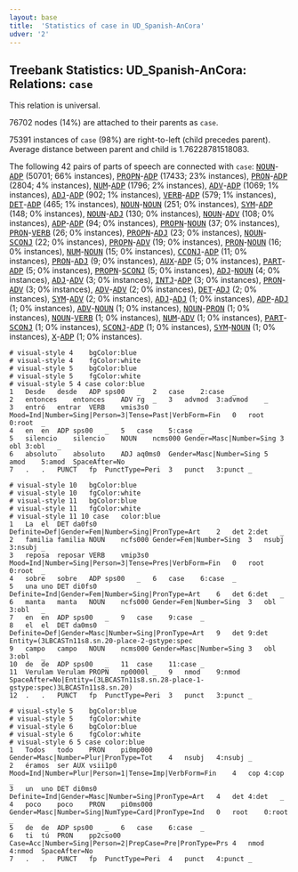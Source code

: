 ```yaml
---
layout: base
title:  'Statistics of case in UD_Spanish-AnCora'
udver: '2'
---
```


## Treebank Statistics: UD_Spanish-AnCora: Relations: `case`

This relation is universal.

76702 nodes (14%) are attached to their parents as `case`.

75391 instances of `case` (98%) are right-to-left (child precedes parent).
Average distance between parent and child is 1.76228781518083.

The following 42 pairs of parts of speech are connected with `case`: <tt><a href="es_ancora-pos-NOUN.html">NOUN</a></tt>-<tt><a href="es_ancora-pos-ADP.html">ADP</a></tt> (50701; 66% instances), <tt><a href="es_ancora-pos-PROPN.html">PROPN</a></tt>-<tt><a href="es_ancora-pos-ADP.html">ADP</a></tt> (17433; 23% instances), <tt><a href="es_ancora-pos-PRON.html">PRON</a></tt>-<tt><a href="es_ancora-pos-ADP.html">ADP</a></tt> (2804; 4% instances), <tt><a href="es_ancora-pos-NUM.html">NUM</a></tt>-<tt><a href="es_ancora-pos-ADP.html">ADP</a></tt> (1796; 2% instances), <tt><a href="es_ancora-pos-ADV.html">ADV</a></tt>-<tt><a href="es_ancora-pos-ADP.html">ADP</a></tt> (1069; 1% instances), <tt><a href="es_ancora-pos-ADJ.html">ADJ</a></tt>-<tt><a href="es_ancora-pos-ADP.html">ADP</a></tt> (902; 1% instances), <tt><a href="es_ancora-pos-VERB.html">VERB</a></tt>-<tt><a href="es_ancora-pos-ADP.html">ADP</a></tt> (579; 1% instances), <tt><a href="es_ancora-pos-DET.html">DET</a></tt>-<tt><a href="es_ancora-pos-ADP.html">ADP</a></tt> (465; 1% instances), <tt><a href="es_ancora-pos-NOUN.html">NOUN</a></tt>-<tt><a href="es_ancora-pos-NOUN.html">NOUN</a></tt> (251; 0% instances), <tt><a href="es_ancora-pos-SYM.html">SYM</a></tt>-<tt><a href="es_ancora-pos-ADP.html">ADP</a></tt> (148; 0% instances), <tt><a href="es_ancora-pos-NOUN.html">NOUN</a></tt>-<tt><a href="es_ancora-pos-ADJ.html">ADJ</a></tt> (130; 0% instances), <tt><a href="es_ancora-pos-NOUN.html">NOUN</a></tt>-<tt><a href="es_ancora-pos-ADV.html">ADV</a></tt> (108; 0% instances), <tt><a href="es_ancora-pos-ADP.html">ADP</a></tt>-<tt><a href="es_ancora-pos-ADP.html">ADP</a></tt> (94; 0% instances), <tt><a href="es_ancora-pos-PROPN.html">PROPN</a></tt>-<tt><a href="es_ancora-pos-NOUN.html">NOUN</a></tt> (37; 0% instances), <tt><a href="es_ancora-pos-PRON.html">PRON</a></tt>-<tt><a href="es_ancora-pos-VERB.html">VERB</a></tt> (26; 0% instances), <tt><a href="es_ancora-pos-PROPN.html">PROPN</a></tt>-<tt><a href="es_ancora-pos-ADJ.html">ADJ</a></tt> (23; 0% instances), <tt><a href="es_ancora-pos-NOUN.html">NOUN</a></tt>-<tt><a href="es_ancora-pos-SCONJ.html">SCONJ</a></tt> (22; 0% instances), <tt><a href="es_ancora-pos-PROPN.html">PROPN</a></tt>-<tt><a href="es_ancora-pos-ADV.html">ADV</a></tt> (19; 0% instances), <tt><a href="es_ancora-pos-PRON.html">PRON</a></tt>-<tt><a href="es_ancora-pos-NOUN.html">NOUN</a></tt> (16; 0% instances), <tt><a href="es_ancora-pos-NUM.html">NUM</a></tt>-<tt><a href="es_ancora-pos-NOUN.html">NOUN</a></tt> (15; 0% instances), <tt><a href="es_ancora-pos-CCONJ.html">CCONJ</a></tt>-<tt><a href="es_ancora-pos-ADP.html">ADP</a></tt> (11; 0% instances), <tt><a href="es_ancora-pos-PRON.html">PRON</a></tt>-<tt><a href="es_ancora-pos-ADJ.html">ADJ</a></tt> (9; 0% instances), <tt><a href="es_ancora-pos-AUX.html">AUX</a></tt>-<tt><a href="es_ancora-pos-ADP.html">ADP</a></tt> (5; 0% instances), <tt><a href="es_ancora-pos-PART.html">PART</a></tt>-<tt><a href="es_ancora-pos-ADP.html">ADP</a></tt> (5; 0% instances), <tt><a href="es_ancora-pos-PROPN.html">PROPN</a></tt>-<tt><a href="es_ancora-pos-SCONJ.html">SCONJ</a></tt> (5; 0% instances), <tt><a href="es_ancora-pos-ADJ.html">ADJ</a></tt>-<tt><a href="es_ancora-pos-NOUN.html">NOUN</a></tt> (4; 0% instances), <tt><a href="es_ancora-pos-ADJ.html">ADJ</a></tt>-<tt><a href="es_ancora-pos-ADV.html">ADV</a></tt> (3; 0% instances), <tt><a href="es_ancora-pos-INTJ.html">INTJ</a></tt>-<tt><a href="es_ancora-pos-ADP.html">ADP</a></tt> (3; 0% instances), <tt><a href="es_ancora-pos-PRON.html">PRON</a></tt>-<tt><a href="es_ancora-pos-ADV.html">ADV</a></tt> (3; 0% instances), <tt><a href="es_ancora-pos-ADV.html">ADV</a></tt>-<tt><a href="es_ancora-pos-ADV.html">ADV</a></tt> (2; 0% instances), <tt><a href="es_ancora-pos-DET.html">DET</a></tt>-<tt><a href="es_ancora-pos-ADJ.html">ADJ</a></tt> (2; 0% instances), <tt><a href="es_ancora-pos-SYM.html">SYM</a></tt>-<tt><a href="es_ancora-pos-ADV.html">ADV</a></tt> (2; 0% instances), <tt><a href="es_ancora-pos-ADJ.html">ADJ</a></tt>-<tt><a href="es_ancora-pos-ADJ.html">ADJ</a></tt> (1; 0% instances), <tt><a href="es_ancora-pos-ADP.html">ADP</a></tt>-<tt><a href="es_ancora-pos-ADJ.html">ADJ</a></tt> (1; 0% instances), <tt><a href="es_ancora-pos-ADV.html">ADV</a></tt>-<tt><a href="es_ancora-pos-NOUN.html">NOUN</a></tt> (1; 0% instances), <tt><a href="es_ancora-pos-NOUN.html">NOUN</a></tt>-<tt><a href="es_ancora-pos-PRON.html">PRON</a></tt> (1; 0% instances), <tt><a href="es_ancora-pos-NOUN.html">NOUN</a></tt>-<tt><a href="es_ancora-pos-VERB.html">VERB</a></tt> (1; 0% instances), <tt><a href="es_ancora-pos-NUM.html">NUM</a></tt>-<tt><a href="es_ancora-pos-ADV.html">ADV</a></tt> (1; 0% instances), <tt><a href="es_ancora-pos-PART.html">PART</a></tt>-<tt><a href="es_ancora-pos-SCONJ.html">SCONJ</a></tt> (1; 0% instances), <tt><a href="es_ancora-pos-SCONJ.html">SCONJ</a></tt>-<tt><a href="es_ancora-pos-ADP.html">ADP</a></tt> (1; 0% instances), <tt><a href="es_ancora-pos-SYM.html">SYM</a></tt>-<tt><a href="es_ancora-pos-NOUN.html">NOUN</a></tt> (1; 0% instances), <tt><a href="es_ancora-pos-X.html">X</a></tt>-<tt><a href="es_ancora-pos-ADP.html">ADP</a></tt> (1; 0% instances).


~~~ conllu
# visual-style 4	bgColor:blue
# visual-style 4	fgColor:white
# visual-style 5	bgColor:blue
# visual-style 5	fgColor:white
# visual-style 5 4 case	color:blue
1	Desde	desde	ADP	sps00	_	2	case	2:case	_
2	entonces	entonces	ADV	rg	_	3	advmod	3:advmod	_
3	entró	entrar	VERB	vmis3s0	Mood=Ind|Number=Sing|Person=3|Tense=Past|VerbForm=Fin	0	root	0:root	_
4	en	en	ADP	sps00	_	5	case	5:case	_
5	silencio	silencio	NOUN	ncms000	Gender=Masc|Number=Sing	3	obl	3:obl	_
6	absoluto	absoluto	ADJ	aq0ms0	Gender=Masc|Number=Sing	5	amod	5:amod	SpaceAfter=No
7	.	.	PUNCT	fp	PunctType=Peri	3	punct	3:punct	_

~~~


~~~ conllu
# visual-style 10	bgColor:blue
# visual-style 10	fgColor:white
# visual-style 11	bgColor:blue
# visual-style 11	fgColor:white
# visual-style 11 10 case	color:blue
1	La	el	DET	da0fs0	Definite=Def|Gender=Fem|Number=Sing|PronType=Art	2	det	2:det	_
2	familia	familia	NOUN	ncfs000	Gender=Fem|Number=Sing	3	nsubj	3:nsubj	_
3	reposa	reposar	VERB	vmip3s0	Mood=Ind|Number=Sing|Person=3|Tense=Pres|VerbForm=Fin	0	root	0:root	_
4	sobre	sobre	ADP	sps00	_	6	case	6:case	_
5	una	uno	DET	di0fs0	Definite=Ind|Gender=Fem|Number=Sing|PronType=Art	6	det	6:det	_
6	manta	manta	NOUN	ncfs000	Gender=Fem|Number=Sing	3	obl	3:obl	_
7	en	en	ADP	sps00	_	9	case	9:case	_
8	el	el	DET	da0ms0	Definite=Def|Gender=Masc|Number=Sing|PronType=Art	9	det	9:det	Entity=(3LBCASTn11s8.sn.20-place-2-gstype:spec
9	campo	campo	NOUN	ncms000	Gender=Masc|Number=Sing	3	obl	3:obl	_
10	de	de	ADP	sps00	_	11	case	11:case	_
11	Verulam	Verulam	PROPN	np0000l	_	9	nmod	9:nmod	SpaceAfter=No|Entity=(3LBCASTn11s8.sn.28-place-1-gstype:spec)3LBCASTn11s8.sn.20)
12	.	.	PUNCT	fp	PunctType=Peri	3	punct	3:punct	_

~~~


~~~ conllu
# visual-style 5	bgColor:blue
# visual-style 5	fgColor:white
# visual-style 6	bgColor:blue
# visual-style 6	fgColor:white
# visual-style 6 5 case	color:blue
1	Todos	todo	PRON	pi0mp000	Gender=Masc|Number=Plur|PronType=Tot	4	nsubj	4:nsubj	_
2	éramos	ser	AUX	vsii1p0	Mood=Ind|Number=Plur|Person=1|Tense=Imp|VerbForm=Fin	4	cop	4:cop	_
3	un	uno	DET	di0ms0	Definite=Ind|Gender=Masc|Number=Sing|PronType=Art	4	det	4:det	_
4	poco	poco	PRON	pi0ms000	Gender=Masc|Number=Sing|NumType=Card|PronType=Ind	0	root	0:root	_
5	de	de	ADP	sps00	_	6	case	6:case	_
6	ti	tú	PRON	pp2cso00	Case=Acc|Number=Sing|Person=2|PrepCase=Pre|PronType=Prs	4	nmod	4:nmod	SpaceAfter=No
7	.	.	PUNCT	fp	PunctType=Peri	4	punct	4:punct	_

~~~


